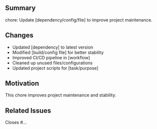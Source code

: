 ## Summary
chore: Update [dependency/config/file] to improve project maintenance.

## Changes
- Updated [dependency] to latest version  
- Modified [build/config file] for better stability  
- Improved CI/CD pipeline in [workflow]  
- Cleaned up unused files/configurations  
- Updated project scripts for [task/purpose]  

## Motivation
This chore improves project maintenance and stability.  

## Related Issues
Closes #...
